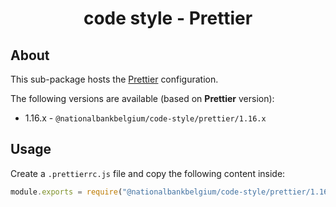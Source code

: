 <h1 align="center">
   code style - Prettier
</h1>

## About

This sub-package hosts the [Prettier](https://prettier.io) configuration.

The following versions are available (based on **Prettier** version):

-   1.16.x - `@nationalbankbelgium/code-style/prettier/1.16.x`

## Usage

Create a `.prettierrc.js` file and copy the following content inside:

```js
module.exports = require("@nationalbankbelgium/code-style/prettier/1.16.x");
```
